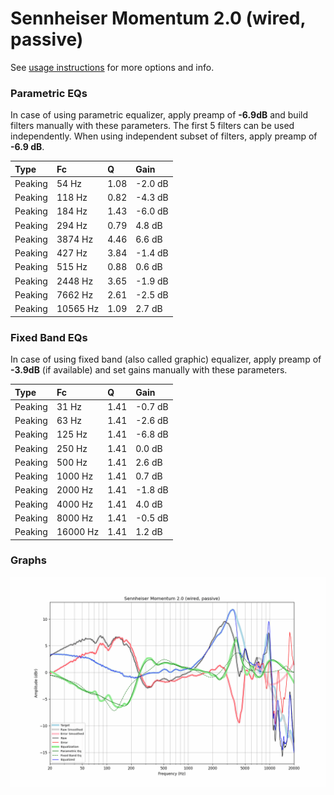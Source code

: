 # Sennheiser Momentum 2.0 (wired, passive)
See [usage instructions](https://github.com/jaakkopasanen/AutoEq#usage) for more options and info.

### Parametric EQs
In case of using parametric equalizer, apply preamp of **-6.9dB** and build filters manually
with these parameters. The first 5 filters can be used independently.
When using independent subset of filters, apply preamp of **-6.9 dB**.

| Type    | Fc       |    Q | Gain    |
|:--------|:---------|:-----|:--------|
| Peaking | 54 Hz    | 1.08 | -2.0 dB |
| Peaking | 118 Hz   | 0.82 | -4.3 dB |
| Peaking | 184 Hz   | 1.43 | -6.0 dB |
| Peaking | 294 Hz   | 0.79 | 4.8 dB  |
| Peaking | 3874 Hz  | 4.46 | 6.6 dB  |
| Peaking | 427 Hz   | 3.84 | -1.4 dB |
| Peaking | 515 Hz   | 0.88 | 0.6 dB  |
| Peaking | 2448 Hz  | 3.65 | -1.9 dB |
| Peaking | 7662 Hz  | 2.61 | -2.5 dB |
| Peaking | 10565 Hz | 1.09 | 2.7 dB  |

### Fixed Band EQs
In case of using fixed band (also called graphic) equalizer, apply preamp of **-3.9dB**
(if available) and set gains manually with these parameters.

| Type    | Fc       |    Q | Gain    |
|:--------|:---------|:-----|:--------|
| Peaking | 31 Hz    | 1.41 | -0.7 dB |
| Peaking | 63 Hz    | 1.41 | -2.6 dB |
| Peaking | 125 Hz   | 1.41 | -6.8 dB |
| Peaking | 250 Hz   | 1.41 | 0.0 dB  |
| Peaking | 500 Hz   | 1.41 | 2.6 dB  |
| Peaking | 1000 Hz  | 1.41 | 0.7 dB  |
| Peaking | 2000 Hz  | 1.41 | -1.8 dB |
| Peaking | 4000 Hz  | 1.41 | 4.0 dB  |
| Peaking | 8000 Hz  | 1.41 | -0.5 dB |
| Peaking | 16000 Hz | 1.41 | 1.2 dB  |

### Graphs
![](./Sennheiser%20Momentum%202.0%20(wired,%20passive).png)